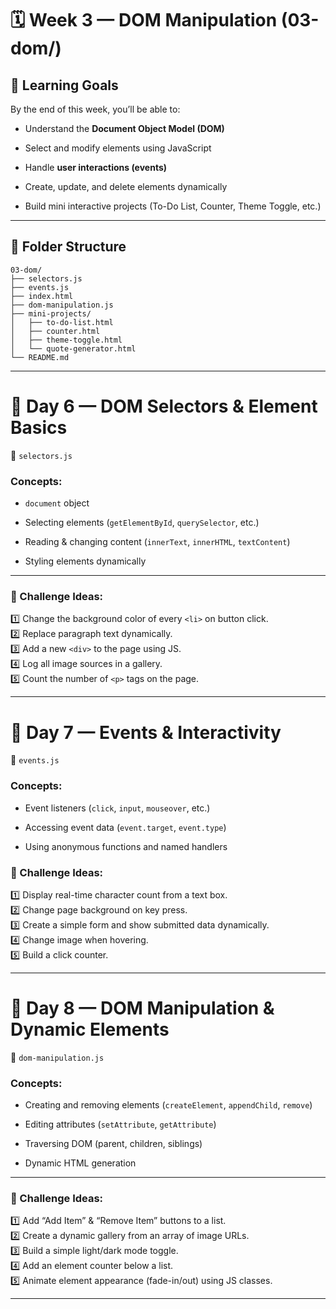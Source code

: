 # 🗓️ **Week 3 — DOM Manipulation (03-dom/)**

## 🎯 Learning Goals

By the end of this week, you’ll be able to:

-   Understand the **Document Object Model (DOM)**
    
-   Select and modify elements using JavaScript
    
-   Handle **user interactions (events)**
    
-   Create, update, and delete elements dynamically
    
-   Build mini interactive projects (To-Do List, Counter, Theme Toggle, etc.)

---
## 📁 Folder Structure
```
03-dom/
├── selectors.js
├── events.js
├── index.html
├── dom-manipulation.js
├── mini-projects/
│   ├── to-do-list.html
│   ├── counter.html
│   ├── theme-toggle.html
│   └── quote-generator.html
└── README.md
````

---

# 🧠 **Day 6 — DOM Selectors & Element Basics**

📄 `selectors.js`

### Concepts:

-   `document` object
    
-   Selecting elements (`getElementById`, `querySelector`, etc.)
    
-   Reading & changing content (`innerText`, `innerHTML`, `textContent`)
    
-   Styling elements dynamically

---
### 🧩 Challenge Ideas:

1️⃣ Change the background color of every `<li>` on button click.  
2️⃣ Replace paragraph text dynamically.  
3️⃣ Add a new `<div>` to the page using JS.  
4️⃣ Log all image sources in a gallery.  
5️⃣ Count the number of `<p>` tags on the page.

----------

# 🧠 **Day 7 — Events & Interactivity**

📄 `events.js`

### Concepts:

-   Event listeners (`click`, `input`, `mouseover`, etc.)
    
-   Accessing event data (`event.target`, `event.type`)
    
-   Using anonymous functions and named handlers
### 🧩 Challenge Ideas:

1️⃣ Display real-time character count from a text box.  
2️⃣ Change page background on key press.  
3️⃣ Create a simple form and show submitted data dynamically.  
4️⃣ Change image when hovering.  
5️⃣ Build a click counter.

----------

# 🧠 **Day 8 — DOM Manipulation & Dynamic Elements**

📄 `dom-manipulation.js`

### Concepts:

-   Creating and removing elements (`createElement`, `appendChild`, `remove`)
    
-   Editing attributes (`setAttribute`, `getAttribute`)
    
-   Traversing DOM (parent, children, siblings)
    
-   Dynamic HTML generation

---
### 🧩 Challenge Ideas:

1️⃣ Add “Add Item” & “Remove Item” buttons to a list.  
2️⃣ Create a dynamic gallery from an array of image URLs.  
3️⃣ Build a simple light/dark mode toggle.  
4️⃣ Add an element counter below a list.  
5️⃣ Animate element appearance (fade-in/out) using JS classes.

----------


